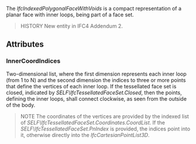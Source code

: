 The _IfcIndexedPolygonalFaceWithVoids_ is a compact representation of a planar face with inner loops, being part of a face set.

<!-- end of short definition -->


> HISTORY New entity in IFC4 Addendum 2.

## Attributes

### InnerCoordIndices
Two-dimensional list, where the first dimension represents each inner loop (from 1 to N) and the second dimension the indices to three or more points that define the vertices of each inner loop. If the tessellated face set is closed, indicated by _SELF\IfcTessellatedFaceSet.Closed_, then the points, defining the inner loops, shall connect clockwise, as seen from the outside of the body.
> NOTE The coordinates of the vertices are provided by the indexed list of _SELF\IfcTessellatedFaceSet.Coordinates.CoordList_. If the _SELF\IfcTessellatedFaceSet.PnIndex_ is provided, the indices point into it, otherwise directly into the _IfcCartesianPointList3D_.
